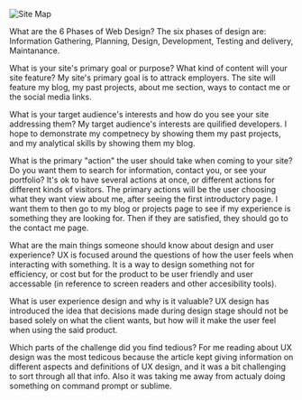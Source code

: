 ![Site Map](/imgs/site-map.jpg)

What are the 6 Phases of Web Design?
The six phases of design are: Information Gathering, Planning, Design, Development, Testing and delivery, Maintanance. 

What is your site's primary goal or purpose? What kind of content will your site feature?
My site's primary goal is to attrack employers. The site will feature my blog, my past projects, about me section, ways to contact me or the social media links. 

What is your target audience's interests and how do you see your site addressing them?
My target audience's interests are quilified developers. I hope to demonstrate my competnecy by showing them my past projects, and my analytical skills by showing them my blog. 

What is the primary "action" the user should take when coming to your site? Do you want them to search for information, contact you, or see your portfolio? It's ok to have several actions at once, or different actions for different kinds of visitors.
The primary actions will be the user choosing what they want view about me, after seeing the first introductory page. I want them to then go to my blog or projects page to see if my experience is something they are looking for. Then if they are satisfied, they should go to the contact me page. 

What are the main things someone should know about design and user experience?
UX is focused around the questions of how the user feels when interacting with something. It is a way to design something not for efficiency, or cost but for the product to be user friendly and user accessable (in reference to screen readers and other accesibility tools). 

What is user experience design and why is it valuable? 
UX design has introduced the idea that decisions made during design stage should not be based solely on what the client wants, but how will it make the user feel when using the said product. 

Which parts of the challenge did you find tedious?
For me reading about UX design was the most tedicous because the article kept giving information on different aspects and definitions of UX design, and it was a bit challenging to sort through all that info. Also it was taking me away from actualy doing something on command prompt or sublime. 
